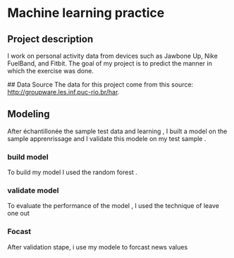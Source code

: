 # Machine learning practice

## Project description
I work on personal activity data from devices such as Jawbone Up, Nike FuelBand, and Fitbit.
The goal of my project is to predict the manner in which the exercise was done.

## Data Source
The data for this project come from this source: http://groupware.les.inf.puc-rio.br/har.

## Modeling
After échantillonée the sample test data and learning , I built a model on the sample apprenrissage and I validate this modele on my test sample .
### build model
To build my model I used the random forest .
### validate model
To evaluate the performance of the model , I used the technique of leave one out
### Focast
After validation stape, i use my modele to forcast news values
